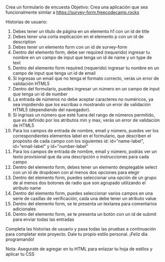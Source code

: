 Crea un formulario de encuesta
Objetivo: Crea una aplicación que sea funcionalmente similar a https://survey-form.freecodecamp.rocks

Historias de usuario:

1. Debes tener un título de página en un elemento h1 con un id de title
2. Debes tener una corta explicación en el elemento p con un id de description
3. Debes tener un elemento form con un id de survey-form
4. Dentro del elemento form, debe ser required (requerido) ingresar tu nombre en un campo de input que tenga un id de name y un type de text
5. Dentro del elemento form required (requerido) ingresar tu nombre en un campo de input que tenga un id de email
6. Si ingresas un email que no tenga el formato correcto, verás un error de validación HTML5
7. Dentro del formulario, puedes ingresar un número en un campo de input que tenga un id de number
8. La entrada de números no debe aceptar caracteres no numéricos, ya sea impidiendo que los escribas o mostrando un error de validación HTML5 (dependiendo del navegador).
9. Si ingrisas un número que esté fuera del rango de números permitido, que es definido por los atributos min y max, verás un error de validación de HTML5
10. Para los campos de entrada de nombre, email y número, puedes ver los correspondientes elementos label en el formulario, que describen el propósito de cada campo con los siguientes id: id="name-label", id="email-label" y id="number-label"
11. Para los campos de entrada de nombre, email y número, podrás ver un texto provisional que da una descripción o instrucciones para cada campo
12. Dentro del elemento form, debes tener un elemento desplegable select con un id de dropdown con al menos dos opciones para elegir
13. Dentro del elemento form, puedes seleccionar una opción de un grupo de al menos dos botones de radio que son agrupado utilizando el atributo name
14. Dentro del elemento form, puedes seleccionar varios campos en una serie de casillas de verificación, cada una debe tener un atributo value
15. Dentro del elemento form, se te presenta un textarea para comentarios adicionales
16. Dentro del elemento form, se te presenta un botón con un id de submit para enviar todas las entradas

Completa las historias de usuario y pasa todas las pruebas a continuación para completar este proyecto. Dale tu propio estilo personal. ¡Feliz día programando!

Nota: Asegurate de agregar <link rel="stylesheet" href="styles.css"> en tu HTML para enlazar tu hoja de estilos y aplicar tu CSS